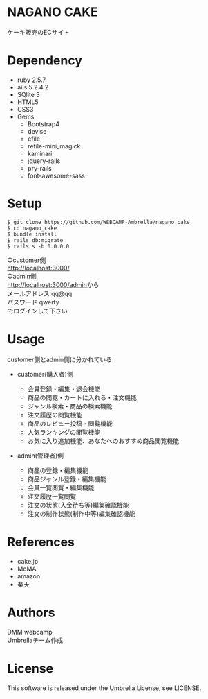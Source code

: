 
# NAGANO CAKE
ケーキ販売のECサイト


# Dependency
+ ruby 2.5.7  
+ ails 5.2.4.2  
+ SQlite 3  
+ HTML5  
+ CSS3  
+ Gems  
  * Bootstrap4  
  * devise  
  * efile  
  * refile-mini_magick  
  * kaminari  
  * jquery-rails  
  * pry-rails  
  * font-awesome-sass  


# Setup
    $ git clone https://github.com/WEBCAMP-Ambrella/nagano_cake
    $ cd nagano_cake
    $ bundle install
    $ rails db:migrate
    $ rails s -b 0.0.0.0

○customer側  
<http://localhost:3000/>  <br />
○admin側  
<http://localhost:3000/admin>から  
メールアドレス  qq@qq  
パスワード     qwerty  
でログインして下さい  


# Usage
customer側とadmin側に分かれている    

+ customer(購入者)側  
  * 会員登録・編集・退会機能  
  * 商品の閲覧・カートに入れる・注文機能  
  * ジャンル検索・商品の検索機能  
  * 注文履歴の閲覧機能  
  * 商品のレビュー投稿・閲覧機能  
  * 人気ランキングの閲覧機能  
  * お気に入り追加機能、あなたへのおすすめ商品閲覧機能  <br />

+ admin(管理者)側  
  * 商品の登録・編集機能  
  * 商品ジャンル登録・編集機能  
  * 会員一覧閲覧・編集機能  
  * 注文履歴一覧閲覧  
  * 注文の状態(入金待ち等)編集確認機能  
  * 注文の制作状態(制作中等)編集確認機能  


# References
+ cake.jp  
+ MoMA  
+ amazon  
+ 楽天  

# Authors
DMM webcamp  
Umbrellaチーム作成  


# License
This software is released under the Umbrella License, see LICENSE.


